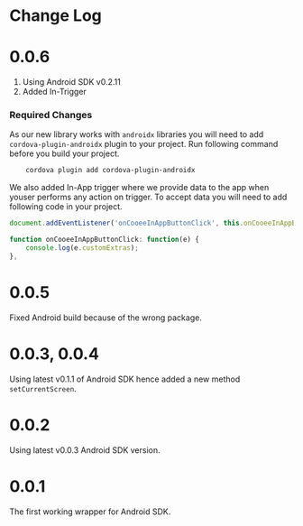 # Change Log

# 0.0.6

1. Using Android SDK v0.2.11
2. Added In-Trigger

### Required Changes

As our new library works with `androidx` libraries you will need to add `cordova-plugin-androidx` plugin to your project. Run following command before you build your project.

```diff
    cordova plugin add cordova-plugin-androidx
```

We also added In-App trigger where we provide data to the app when youser performs any action on trigger. To accept data you will need to add following code in your project.

```js
document.addEventListener('onCooeeInAppButtonClick', this.onCooeeInAppButtonClick, false); // optional, to check if Un-App Trigger button was clicked with custom payload

function onCooeeInAppButtonClick: function(e) {
    console.log(e.customExtras);
},

```

# 0.0.5

Fixed Android build because of the wrong package.

# 0.0.3, 0.0.4

Using latest v0.1.1 of Android SDK hence added a new method `setCurrentScreen`.

# 0.0.2

Using latest v0.0.3 Android SDK version.

# 0.0.1

The first working wrapper for Android SDK.
